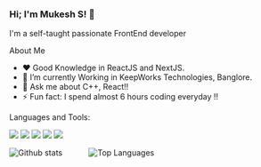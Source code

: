 ### Hi; I'm Mukesh S! 👋
I'm a self-taught passionate FrontEnd developer

About Me

- ❤️ Good Knowledge in ReactJS and NextJS.
- 🌱 I’m currently Working in KeepWorks Technologies, Banglore.
- 💬 Ask me about C++, React!!
- ⚡ Fun fact: I spend almost 6 hours coding everyday !!

Languages and Tools:


![](https://img.shields.io/badge/-C++-0000ff?logo=C++&logoColor=fff)
![](https://img.shields.io/badge/-HTML-e34f26?logo=html5&logoColor=fff)
![](https://img.shields.io/badge/-CSS-00bfff?logo=css3&logoColor=fff)
![](https://img.shields.io/badge/-JS-ffff00?logo=JavaScript&logoColor=fff)
![](https://img.shields.io/badge/%3CReact%3E-%3CBlue%3E)
<!-- ![](https://img.shields.io/badge/-NODE-00ff00?logo=node.js&logoColor=fff)
![](https://img.shields.io/badge/-mongoDB-fff?logo=MongoDb&logoColor=#00599C) -->


![Github stats](https://github-readme-stats.vercel.app/api?username=MUKESH-SONU&count_private=true&show_icons=true&theme=radical)
&nbsp;&nbsp;&nbsp;&nbsp;&nbsp;&nbsp;&nbsp;&nbsp;&nbsp;&nbsp;
![Top Languages](https://github-readme-stats.vercel.app/api/top-langs/?username=MUKESH-SONU&show_icons=true&theme=radical)

